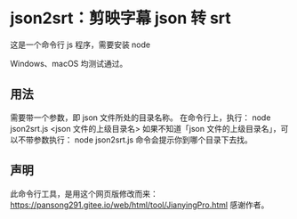 # json2srt：剪映字幕 json 转 srt

这是一个命令行 js 程序，需要安装 node

Windows、macOS 均测试通过。

## 用法
需要带一个参数，即 json 文件所处的目录名称。
在命令行上，执行：
        node json2srt.js <json 文件的上级目录名>
如果不知道「json 文件的上级目录名」，可以不带参数执行：
        node json2srt.js
命令会提示你到哪个目录下去找。

## 声明
此命令行工具，是用这个网页版修改而来：
https://pansong291.gitee.io/web/html/tool/JianyingPro.html
感谢作者。
